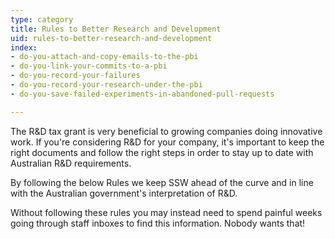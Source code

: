 ```yaml
---
type: category
title: Rules to Better Research and Development
uid: rules-to-better-research-and-development
index:
- do-you-attach-and-copy-emails-to-the-pbi
- do-you-link-your-commits-to-a-pbi
- do-you-record-your-failures
- do-you-record-your-research-under-the-pbi
- do-you-save-failed-experiments-in-abandoned-pull-requests

---
```

<p>​​The R&amp;D tax grant is very beneficial to growing companies doing innovative work. If you're considering R&amp;D for your company, it's important to keep the right documents and follow the right steps in order to stay up to date with Australian R&amp;D requirements.<br></p><p>By following the below Rules we keep SSW ahead of the curve and in line with the Australian government's interpretation of R&amp;D.&#160;</p><p>Without following these rules you may instead need to spend painful weeks going&#160;through staff&#160;inboxes to find this information. Nobody wants that!<br></p>


